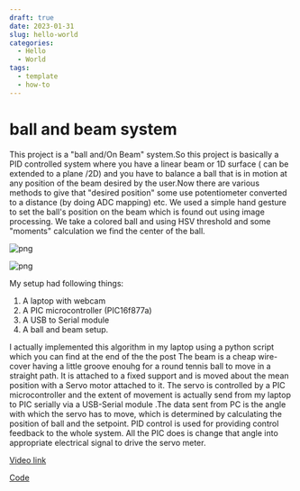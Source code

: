 ```yaml
---
draft: true 
date: 2023-01-31 
slug: hello-world
categories:
  - Hello
  - World
tags:
  - template
  - how-to
---
```



# ball and beam system
This project is a "ball and/On Beam" system.So this project is basically a PID controlled system where you
have a linear beam or 1D surface ( can be extended to a plane /2D) and you have to balance a ball that is
in motion at any position of the beam desired by the user.Now there are various methods to give that "desired position"
some use potentiometer converted to a distance (by doing ADC mapping) etc. We used a simple hand gesture to set the ball's
position on the beam which is found out using image processing. We take a colored ball and using HSV threshold and 
some "moments" calculation we find the center of the ball.



![png](/assets/ballbeam/thr.png)

![png](/assets/ballbeam/2.png)


My setup had following things:

  1. A laptop with webcam
  2. A PIC microcontroller (PIC16f877a)
  3. A USB to Serial module
  4. A ball and beam setup.
  
I actually implemented this algorithm in my laptop using a python script which you can find at the end of the the post
The beam is a cheap wire-cover having a little groove enouhg for a round tennis ball to move in a straight path. 
It is attached to a fixed support and is moved about the mean position with a Servo motor attached to it.
The servo is controlled by a PIC microcontroller and the extent of movement is actually send from my
laptop to PIC serially via a USB-Serial module .The data sent from PC is the angle with which the servo has 
to move, which is determined by calculating the position of ball and  the setpoint. PID control is used for providing
control feedback to the whole system. All the PIC does is change that angle into appropriate electrical signal to drive
the servo meter.

[Video link](https://www.youtube.com/watch?v=cayVlMbv05g&feature=youtu.be%20)

[Code](https://drive.google.com/file/d/0B3wAJh9-HvDcM1NaRmt2VVlOZlU/view?usp=sharing)

